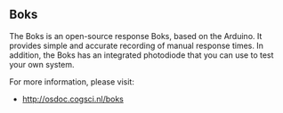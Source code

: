 ## Boks

The Boks is an open-source response Boks, based on the Arduino. It provides simple and accurate recording of manual response times. In addition, the Boks has an integrated photodiode that you can use to test your own system.

For more information, please visit:
	
- <http://osdoc.cogsci.nl/boks>